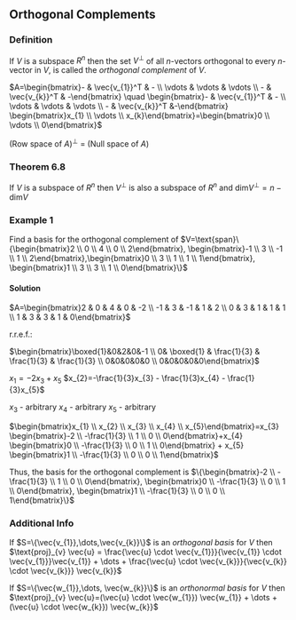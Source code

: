## Orthogonal Complements

### Definition

If $V$ is a subspace $R^n$ then the set $V^{\bot}$ of all $n$-vectors orthogonal to every $n$-vector in $V$, is called the _orthogonal complement_ of $V$.

$A=\begin{bmatrix}- & \vec{v_{1}}^T & - \\ \vdots & \vdots & \vdots \\ - & \vec{v_{k}}^T & -\end{bmatrix} \quad \begin{bmatrix}- & \vec{v_{1}}^T & - \\ \vdots & \vdots & \vdots \\ - & \vec{v_{k}}^T &-\end{bmatrix} \begin{bmatrix}x_{1} \\ \vdots \\ x_{k}\end{bmatrix}=\begin{bmatrix}0 \\ \vdots \\ 0\end{bmatrix}$

(Row space of $A$)$^{\bot}$ $=$ (Null space of $A$)

### Theorem 6.8

If $V$ is a subspace of $R^n$ then $V^{\bot}$ is also a subspace of $R^n$ and $\text{dim}V^{\bot}=n-\text{dim}V$

### Example 1

Find a basis for the orthogonal complement of $V=\text{span}\{\begin{bmatrix}2 \\ 0 \\ 4 \\ 0 \\ 2\end{bmatrix}, \begin{bmatrix}-1 \\ 3 \\ -1 \\ 1 \\ 2\end{bmatrix},\begin{bmatrix}0 \\ 3 \\ 1 \\ 1 \\ 1\end{bmatrix}, \begin{bmatrix}1 \\ 3 \\ 3 \\ 1 \\ 0\end{bmatrix}\}$

#### Solution

$A=\begin{bmatrix}2 & 0 & 4 & 0 & -2 \\ -1 & 3 & -1 & 1 & 2 \\ 0 & 3 & 1 & 1 & 1 \\ 1 & 3 & 3 & 1 & 0\end{bmatrix}$

r.r.e.f.:

$\begin{bmatrix}\boxed{1}&0&2&0&-1 \\ 0& \boxed{1} & \frac{1}{3} & \frac{1}{3} & \frac{1}{3} \\ 0&0&0&0&0 \\ 0&0&0&0&0\end{bmatrix}$

$x_{1}=-2x_{3} + x_{5}$
$x_{2}=-\frac{1}{3}x_{3} - \frac{1}{3}x_{4} - \frac{1}{3}x_{5}$

$x_{3}$ - arbitrary
$x_{4}$ - arbitrary
$x_{5}$ - arbitrary

$\begin{bmatrix}x_{1} \\ x_{2} \\ x_{3} \\ x_{4} \\ x_{5}\end{bmatrix}=x_{3} \begin{bmatrix}-2 \\ -\frac{1}{3} \\ 1 \\ 0 \\ 0\end{bmatrix}+x_{4} \begin{bmatrix}0 \\ -\frac{1}{3} \\ 0 \\ 1 \\ 0\end{bmatrix} + x_{5} \begin{bmatrix}1 \\ -\frac{1}{3} \\ 0 \\ 0 \\ 1\end{bmatrix}$

Thus, the basis for the orthogonal complement is $\{\begin{bmatrix}-2 \\ -\frac{1}{3} \\ 1 \\ 0 \\ 0\end{bmatrix}, \begin{bmatrix}0 \\ -\frac{1}{3} \\ 0 \\ 1 \\ 0\end{bmatrix}, \begin{bmatrix}1 \\ -\frac{1}{3} \\ 0 \\ 0 \\ 1\end{bmatrix}\}$

### Additional Info

If $S=\{\vec{v_{1}},\dots,\vec{v_{k}}\}$ is an _orthogonal basis_ for $V$ then $\text{proj}_{v} \vec{u} = \frac{\vec{u} \cdot \vec{v_{1}}}{\vec{v_{1}} \cdot \vec{v_{1}}}\vec{v_{1}} + \dots + \frac{\vec{u} \cdot \vec{v_{k}}}{\vec{v_{k}} \cdot \vec{v_{k}}} \vec{v_{k}}$

If $S=\{\vec{w_{1}},\dots, \vec{w_{k}}\}$ is an _orthonormal basis_ for $V$ then $\text{proj}_{v} \vec{u}=(\vec{u} \cdot \vec{w_{1}}) \vec{w_{1}} + \dots + (\vec{u} \cdot \vec{w_{k}}) \vec{w_{k}}$
